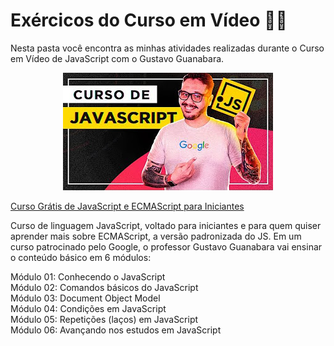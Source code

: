 # Exércicos do Curso em Vídeo :man_technologist: 

Nesta pasta você encontra as minhas atividades realizadas durante o Curso em Vídeo de JavaScript com o Gustavo Guanabara.



<p align="center">
  <a href= "https://www.youtube.com/playlist?list=PLHz_AreHm4dlsK3Nr9GVvXCbpQyHQl1o1"><img alt="#Curso em Vídeo de JavaScript" src="hqdefault.jpg" /></a>
</p>

[Curso Grátis de JavaScript e ECMAScript para Iniciantes](https://www.youtube.com/playlist?list=PLHz_AreHm4dlsK3Nr9GVvXCbpQyHQl1o1)

Curso de linguagem JavaScript, voltado para iniciantes e para quem quiser aprender mais sobre ECMAScript, a versão padronizada do JS. Em um curso patrocinado pelo Google, o professor Gustavo Guanabara vai ensinar o conteúdo básico em 6 módulos:

Módulo 01: Conhecendo o JavaScript<br>
Módulo 02: Comandos básicos do JavaScript<br>
Módulo 03: Document Object Model<br>
Módulo 04: Condições em JavaScript<br>
Módulo 05: Repetições (laços) em JavaScript<br>
Módulo 06: Avançando nos estudos em JavaScript<br>